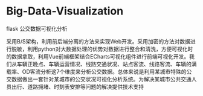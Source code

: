# Big-Data-Visualization
flask 公交数据可视化分析

采用B/S架构，利用前后端分离的方法来实现Web开发。采用加密的方法对数据进行脱敏，利用python对大数据处理的优势对数据进行整合和清洗，方便可视化时的数据拿取，利用Vue前端框架结合ECharts可视化组件进行前端可视化开发。我们从车辆正晚点、车辆运营情况、线路交通状况、站点客流、线路客流、车辆的满载率、OD客流分析这7个维度来分析公交数据。总体来说是利用某城市特殊的公交数据做出一套针对某城市的公交状况可视化分析系统。为解决某城市公共交通人员出行、道路拥堵、时刻表安排等问题的解决提供技术支持


